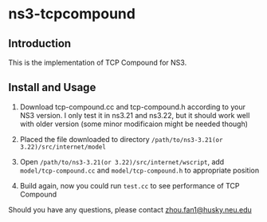 # ns3-tcpcompound

Introduction
------------
This is the implementation of TCP Compound for NS3. 

Install and Usage
-----------------
1. Download tcp-compound.cc and tcp-compound.h according to your NS3 version. I only test it in ns3.21 and ns3.22, but it should work well with older version (some minor modificaion might be needed though)

2. Placed the file downloaded to directory `/path/to/ns3-3.21(or 3.22)/src/internet/model`

3. Open `/path/to/ns3-3.21(or 3.22)/src/internet/wscript`, add `model/tcp-compound.cc` and `model/tcp-compound.h` to appropriate position

4. Build again, now you could run `test.cc` to see performance of TCP Compound

Should you have any questions, please contact zhou.fan1@husky.neu.edu
